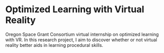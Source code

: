 # Optimized Learning with Virtual Reality
Oregon Space Grant Consortium virtual internship on optimized learning with VR. In this research project, I aim to discover whether or not virtual reality better aids in learning procedural skills.
